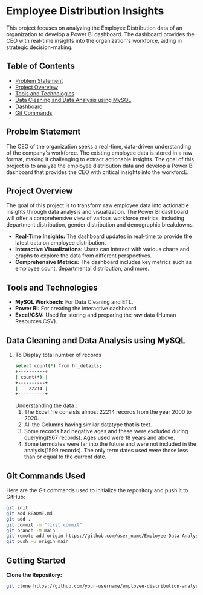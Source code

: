 # Employee Distribution Insights

This project focuses on analyzing the Employee Distribution data of an organization to develop a Power BI dashboard. The dashboard provides the CEO with real-time insights into the organization's workforce, aiding in strategic decision-making.

## Table of Contents
- [Problem Statement](#project-overview)
- [Project Overview](#key-features)
- [Tools and Technologies](#tools-and-technologies)
- [Data Cleaning and Data Analysis using MySQL](#getting-started)
- [Dashboard](#contributing)
- [Git Commands](#license)

## Probelm Statement

The CEO of the organization seeks a real-time, data-driven understanding of the company's workforce. The existing employee data is stored in a raw format, making it challenging to extract actionable insights. The goal of this project is to analyze the employee distribution data and develop a Power BI dashboard that provides the CEO with critical insights into the workforcE.
  
## Project Overview

The goal of this project is to transform raw employee data into actionable insights through data analysis and visualization. The Power BI dashboard will offer a comprehensive view of various workforce metrics, including department distribution, gender distribution and demographic breakdowns.

- **Real-Time Insights:** The dashboard updates in real-time to provide the latest data on employee distribution.
- **Interactive Visualizations:** Users can interact with various charts and graphs to explore the data from different perspectives.
- **Comprehensive Metrics:** The dashboard includes key metrics such as employee count, departmental distribution, and more.


## Tools and Technologies

- **MySQL Workbech:** For Data Cleaning and ETL.
- **Power BI:** For creating the interactive dashboard.
- **Excel/CSV:** Used for storing and preparing the raw data (Human Resources.CSV).

## Data Cleaning and Data Analysis using MySQL

1. To Display total number of records
   ```bash
   select count(*) from hr_details;
   +----------+
   | count(*) |
   +----------+
   |    22214 |
   +----------+
   ```
   Understanding the data :
   1. The Excel file consists almost 22214 records from the year 2000 to 2020.
   2. All the Columns having similar datatype that is text.
   3. Some records had negative ages and these were excluded during querying(967 records). Ages used were 18 years and above.
   4. Some termdates were far into the future and were not included in the analysis(1599 records). The only term dates used were those less than or equal to the current date.

## Git Commands Used

Here are the Git commands used to initialize the repository and push it to GitHub:

```bash
git init
git add README.md
git add .
git commit -m "first commit"
git branch -M main
git remote add origin https://github.com/user_name/Employee-Data-Analysis.git
git push -u origin main
```
## Getting Started

**Clone the Repository:**
   ```bash
   git clone https://github.com/your-username/employee-distribution-analysis.git
   ```
   

